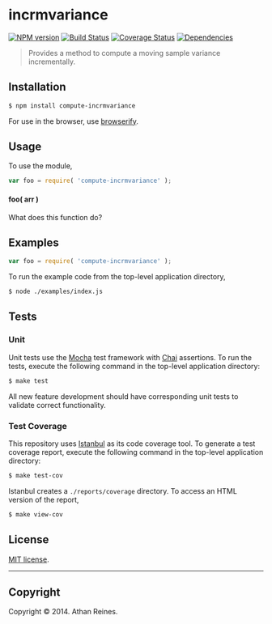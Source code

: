 incrmvariance
===
[![NPM version][npm-image]][npm-url] [![Build Status][travis-image]][travis-url] [![Coverage Status][coveralls-image]][coveralls-url] [![Dependencies][dependencies-image]][dependencies-url]

> Provides a method to compute a moving sample variance incrementally.


## Installation

``` bash
$ npm install compute-incrmvariance
```

For use in the browser, use [browserify](https://github.com/substack/node-browserify).


## Usage

To use the module,

``` javascript
var foo = require( 'compute-incrmvariance' );
```

#### foo( arr )

What does this function do?


## Examples

``` javascript
var foo = require( 'compute-incrmvariance' );
```

To run the example code from the top-level application directory,

``` bash
$ node ./examples/index.js
```


## Tests

### Unit

Unit tests use the [Mocha](http://mochajs.org/) test framework with [Chai](http://chaijs.com) assertions. To run the tests, execute the following command in the top-level application directory:

``` bash
$ make test
```

All new feature development should have corresponding unit tests to validate correct functionality.


### Test Coverage

This repository uses [Istanbul](https://github.com/gotwarlost/istanbul) as its code coverage tool. To generate a test coverage report, execute the following command in the top-level application directory:

``` bash
$ make test-cov
```

Istanbul creates a `./reports/coverage` directory. To access an HTML version of the report,

``` bash
$ make view-cov
```


## License

[MIT license](http://opensource.org/licenses/MIT). 


---
## Copyright

Copyright &copy; 2014. Athan Reines.


[npm-image]: http://img.shields.io/npm/v/compute-incrmvariance.svg
[npm-url]: https://npmjs.org/package/compute-incrmvariance

[travis-image]: http://img.shields.io/travis/compute-io/incrmvariance/master.svg
[travis-url]: https://travis-ci.org/compute-io/incrmvariance

[coveralls-image]: https://img.shields.io/coveralls/compute-io/incrmvariance/master.svg
[coveralls-url]: https://coveralls.io/r/compute-io/incrmvariance?branch=master

[dependencies-image]: http://img.shields.io/david/compute-io/incrmvariance.svg
[dependencies-url]: https://david-dm.org/compute-io/incrmvariance

[dev-dependencies-image]: http://img.shields.io/david/dev/compute-io/incrmvariance.svg
[dev-dependencies-url]: https://david-dm.org/dev/compute-io/incrmvariance

[github-issues-image]: http://img.shields.io/github/issues/compute-io/incrmvariance.svg
[github-issues-url]: https://github.com/compute-io/incrmvariance/issues
